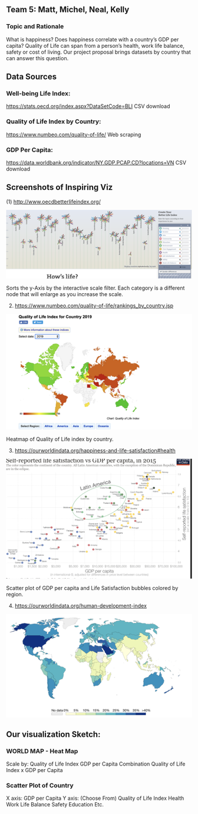 ## Team 5: Matt, Michel, Neal, Kelly

### Topic and Rationale

What is happiness? Does happiness correlate with a country’s GDP per capita? Quality of Life can span from a person’s health, work life balance, safety or cost of living. Our project proposal brings datasets by country that can answer this question. 

## Data Sources

### Well-being Life Index:
https://stats.oecd.org/index.aspx?DataSetCode=BLI
CSV download

### Quality of Life Index by Country:
https://www.numbeo.com/quality-of-life/ 
Web scraping

### GDP Per Capita:
https://data.worldbank.org/indicator/NY.GDP.PCAP.CD?locations=VN
CSV download


## Screenshots of Inspiring Viz

(1) http://www.oecdbetterlifeindex.org/

![betterlifeindex](Images/betterlifeindex.png)

Sorts the y-Axis by the interactive scale filter. Each category is a different node that will enlarge as you increase the scale.

2) https://www.numbeo.com/quality-of-life/rankings_by_country.jsp

![qualityoflifeindex](Images\qualityoflifeindex.png)

Heatmap of Quality of Life index by country.


3) https://ourworldindata.org/happiness-and-life-satisfaction#health

![gdpscatterplot](Images\gdpscatterplot.png)

Scatter plot of GDP per capita and Life Satisfaction bubbles colored by region.

4) https://ourworldindata.org/human-development-index

![countrycholorpleth](Images\countrycholorpleth.png)


## Our visualization Sketch:

### WORLD MAP - Heat Map

Scale by:
Quality of Life Index
GDP per Capita
Combination Quality of Life Index x GDP per Capita


### Scatter Plot of Country

X axis: GDP per Capita
Y axis: (Choose From)
Quality of Life Index
Health
Work Life Balance
Safety
Education
Etc.




